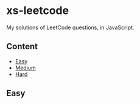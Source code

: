 # xs-leetcode

My solutions of LeetCode questions, in JavaScript.

## Content

- [Easy](easy)
- [Medium](medium)
- [Hard](hard)

## Easy

